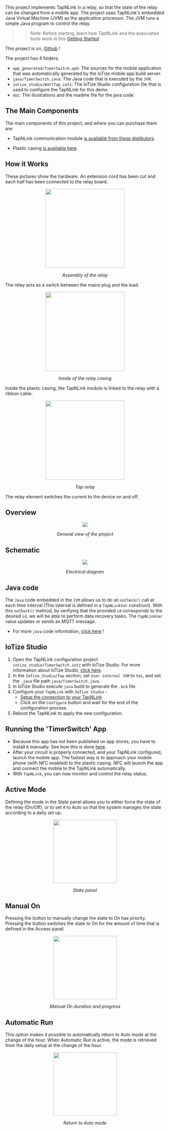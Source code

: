 This project implements TapNLink in a relay, so that the state of the relay can be changed from a mobile app. The project uses TapNLink's embedded Java Virtual Machine (JVM) as the application processor. The JVM runs a simple Java program to control the relay. 

>> Note: Before starting, learn how TapNLink and the associated tools work in this [Getting Started](http://docs.iotize.com/GettingStarted/).

This project is on, [Github](https://github.com/iotize-sas/Open-Projects/tree/main/TimerSwitch-demo) !

The project has 4 folders:

- `app_generated/TimerSwitch.apk`: The sources for the mobile application that was automatically generated by the IoTize mobile app build server.
- `java/TimerSwitch.java`: The Java code that is executed by the `JVM`.
- `iotize_studio/WattTap.iotz`: The IoTize Studio configuration file that is used to configure the TapNLink for this demo.
- `doc`: The illustrations and the readme file for the java code.

## The Main Components

The main components of this project, and where you can purchase them are:
- TapNLink communication module [is available from these distibutors](https://www.iotize.com/iotize-distributors.html).

- Plastic casing [is available here](https://www.aliexpress.com/item/4000287507400.html?spm=a2g0o.productlist.0.0.309d44dfcbyy66&algo_pvid=642dec70-5635-4468-b159-30d6b13c2028&algo_expid=642dec70-5635-4468-b159-30d6b13c2028-3&btsid=2100bb5116136655014285201e8088&ws_ab_test=searchweb0_0,searchweb201602_,searchweb201603_).

## How it Works

These pictures show the hardware. An extension cord has been cut and each half has been connected to the relay board.
<p align="center">
<img src="https://github.com/iotize-sas/Open-Projects/blob/main/TimerSwitch-demo/doc/images/picture_1.jpg" width="250">
</p>
<p align="center">
    <em>Assembly of the relay</em>
</p>
<p>
The relay acts as a switch between the mains plug and the load.
</p>

<p align="center">
<img src="https://github.com/iotize-sas/Open-Projects/blob/main/TimerSwitch-demo/doc/images/picture_2.jpg" width="250">
</p>
<p align="center">
    <em>Inside of the relay casing</em>
</p>
<p>
Inside the plastic casing, the TapNLink module is linked to the relay with a ribbon cable.
</p>

<p align="center">
<img src="https://github.com/iotize-sas/Open-Projects/blob/main/TimerSwitch-demo/doc/images/picture_3.jpg" width="250">
</p>
<p align="center">
    <em>Tap relay</em>
</p>
<p>
The relay element switches the current to the device on and off. 
</p>

## Overview

<p align="center">
<img src="https://github.com/iotize-sas/Open-Projects/blob/main/TimerSwitch-demo/doc/images/overview.png">
</p>
<p align="center">
    <em>General view of the project</em>
</p>

## Schematic

<p align="center">
<img src="https://github.com/iotize-sas/Open-Projects/blob/main/TimerSwitch-demo/doc/images/schematic.png">
</p>
<p align="center">
    <em>Electrical diagram</em>
</p>

## Java code

The `Java` code embedded in the `JVM` allows us to do an `onCheck()` call at each time interval (This interval is defined in a `TapNLinkVar` construct). With this `onCheck()` method, by verifying that the provided `id` corresponds to the desired `id`, we will be able to perform data recovery tasks. The `TapNLinkVar` value updates or sends an MQTT message.

- For more `java` code information, [click here](https://github.com/iotize-sas/Open-Projects/tree/main/TimerSwitch-demo/doc/Java_code/Java_code.md) !

## IoTize Studio

1. Open the TapNLink configuration project `iotize_studio/TimerSwitch.iotz` with IoTize Studio. For more information about IoTize Studio, [click here](http://docs.iotize.com/UserManuals/IotizeStudio/).
2. In the `IoTize_Studio/Tap` section, set `User internal JVM` to `Yes`, and set the `.java` file path `java/TimerSwitch.java`.
3. In IoTize Studio execute `java` build to generate the `.bcb` file.
4. Configure your `TapNLink` with `IoTize Studio` :
    -  [Setup the connection to your TapNLink](http://docs.iotize.com/UserManuals/DiverseTools/)
    -  Click on the `Configure` button and wait for the end of the configuration process. 
5. Reboot the TapNLink to apply the new configuration. 

## Running the 'TimerSwitch' App

- Because this app has not been published on app stores, you have to install it manually. See how this is done [here](https://github.com/iotize-sas/Open-Projects/tree/main/TimerSwitch-demo/app_generated/TimerSwitch.apk).
- After your circuit is properly connected, and your TapNLink configured, launch the mobile app. The fastest way is to approach your mobile phone (with NFC enabled) to the plastic casing. NFC will launch the app and connect the mobile to the TapNLink automatically.
- With `TapNLink`, you can now monitor and control the relay status. 


## Active Mode

Defining the mode in the State panel allows you to either force the state of the relay (On/Off), or to set it to Auto so that the system manages the state according to a daily set up.

<p align="center">
<img src="https://github.com/iotize-sas/Open-Projects/blob/main/TimerSwitch-demo/doc/images/view_1.jpg" width="200">
</p>
<p align="center">
    <em>State panel</em>
</p>

## Manual On

Pressing the button to manually change the state to On has priority. Pressing the button switches the state to On for the amount of time that is defined in the Access panel.

 <p align="center">
 <img src="https://github.com/iotize-sas/Open-Projects/blob/main/TimerSwitch-demo/doc/images/view_3.jpg" width="200">
 </p>
 <p align="center">
     <em>Manual On duration and progress</em>
 </p>
 
 ## Automatic Run
 
This option makes it possible to automatically return to Auto mode at the change of the hour. When Automatic Run is active, the mode is retrieved from the daily setup at the change of the hour.

 <p align="center">
 <img src="https://github.com/iotize-sas/Open-Projects/blob/main/TimerSwitch-demo/doc/images/view_2.jpg" width="200">
 </p>
 <p align="center">
     <em>Return to Auto mode</em>
 </p>
